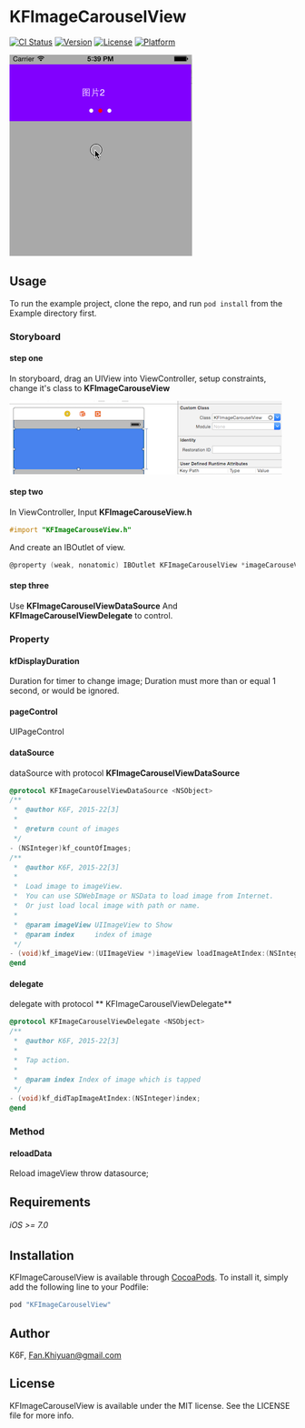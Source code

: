 # KFImageCarouselView

[![CI Status](http://img.shields.io/travis/K6F/KFImageCarouselView.svg?style=flat)](https://travis-ci.org/K6F/KFImageCarouselView)
[![Version](https://img.shields.io/cocoapods/v/KFImageCarouselView.svg?style=flat)](http://cocoapods.org/pods/KFImageCarouselView)
[![License](https://img.shields.io/cocoapods/l/KFImageCarouselView.svg?style=flat)](http://cocoapods.org/pods/KFImageCarouselView)
[![Platform](https://img.shields.io/cocoapods/p/KFImageCarouselView.svg?style=flat)](http://cocoapods.org/pods/KFImageCarouselView)

![Demo](./Image/demo.gif "demo")
## Usage

To run the example project, clone the repo, and run `pod install` from the Example directory first.

### Storyboard
#### step one
In storyboard, drag an UIView into ViewController, setup constraints, change it's class to **KFImageCarouseView**

![Step One](./Image/step_one.png "step one")

#### step two
In ViewController, Input **KFImageCarouseView.h**  

```objective-c
#import "KFImageCarouseView.h"
```
And create an IBOutlet of view.

```objective-c
@property (weak, nonatomic) IBOutlet KFImageCarouselView *imageCarouseView;
```

#### step three
Use **KFImageCarouselViewDataSource** And **KFImageCarouselViewDelegate** to control.


### Property

#### kfDisplayDuration
Duration for timer to change image;
Duration must more than or equal 1 second, or would be ignored.

#### pageControl
UIPageControl

#### dataSource
dataSource with protocol **KFImageCarouselViewDataSource**

```objective-c
@protocol KFImageCarouselViewDataSource <NSObject>
/**
 *  @author K6F, 2015-22[3]
 *
 *  @return count of images
 */
- (NSInteger)kf_countOfImages;
/**
 *  @author K6F, 2015-22[3]
 *
 *  Load image to imageView.
 *  You can use SDWebImage or NSData to load image from Internet.
 *  Or just load local image with path or name.
 *
 *  @param imageView UIImageView to Show
 *  @param index     index of image
 */
- (void)kf_imageView:(UIImageView *)imageView loadImageAtIndex:(NSInteger)index;
@end
```

#### delegate
delegate with protocol ** KFImageCarouselViewDelegate**

```objective-c
@protocol KFImageCarouselViewDelegate <NSObject>
/**
 *  @author K6F, 2015-22[3]
 *
 *  Tap action.
 *
 *  @param index Index of image which is tapped
 */
- (void)kf_didTapImageAtIndex:(NSInteger)index;
@end
```

### Method
#### reloadData
Reload imageView throw datasource;

## Requirements

###### iOS >= 7.0

## Installation

KFImageCarouselView is available through [CocoaPods](http://cocoapods.org). To install
it, simply add the following line to your Podfile:

```ruby
pod "KFImageCarouselView"
```

## Author

K6F, Fan.Khiyuan@gmail.com

## License

KFImageCarouselView is available under the MIT license. See the LICENSE file for more info.
